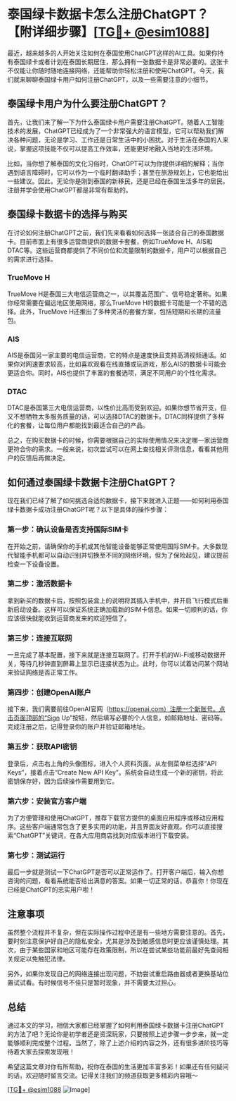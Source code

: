 # 泰国绿卡数据卡怎么注册ChatGPT？【附详细步骤】[[TG💪+ @esim1088](https://t.me/s/esim1088)]

最近，越来越多的人开始关注如何在泰国使用ChatGPT这样的AI工具。如果你持有泰国绿卡或者计划在泰国长期居住，那么拥有一张数据卡是非常必要的。这张卡不仅能让你随时随地连接网络，还能帮助你轻松注册和使用ChatGPT。今天，我们就来聊聊泰国绿卡用户如何注册ChatGPT，以及一些需要注意的小细节。

## 泰国绿卡用户为什么要注册ChatGPT？

首先，让我们来了解一下为什么泰国绿卡用户需要注册ChatGPT。随着人工智能技术的发展，ChatGPT已经成为了一个非常强大的语言模型，它可以帮助我们解决各种问题，无论是学习、工作还是日常生活中的小困扰。对于生活在泰国的人来说，掌握这项技能不仅可以提高工作效率，还能更好地融入当地的生活环境。

比如，当你想了解泰国的文化习俗时，ChatGPT可以为你提供详细的解释；当你遇到语言障碍时，它可以作为一个临时翻译助手；甚至在旅游规划上，它也能给出一些建议。因此，无论你是刚到泰国的新移民，还是已经在泰国生活多年的居民，注册并学会使用ChatGPT都是非常有帮助的。

## 泰国绿卡数据卡的选择与购买

在讨论如何注册ChatGPT之前，我们先来看看如何选择一张适合自己的泰国数据卡。目前市面上有很多运营商提供的数据卡套餐，例如TrueMove H、AIS和DTAC等。这些运营商都提供了不同价位和流量限制的数据卡，用户可以根据自己的需求进行选择。

### TrueMove H
TrueMove H是泰国三大电信运营商之一，以其覆盖范围广、信号稳定著称。如果你经常需要在偏远地区使用网络，那么TrueMove H的数据卡可能是一个不错的选择。此外，TrueMove H还推出了多种灵活的套餐方案，包括短期和长期的流量包。

### AIS
AIS是泰国另一家主要的电信运营商，它的特点是速度快且支持高清视频通话。如果你对网速要求较高，比如喜欢观看在线直播或玩游戏，那么AIS的数据卡可能会更适合你。同时，AIS也提供了丰富的套餐选项，满足不同用户的个性化需求。

### DTAC
DTAC是泰国第三大电信运营商，以性价比高而受到欢迎。如果你想节省开支，但又不想牺牲太多服务质量的话，可以选择DTAC的数据卡。DTAC同样提供了多样化的套餐，让每位用户都能找到最适合自己的产品。

总之，在购买数据卡的时候，你需要根据自己的实际使用情况来决定哪一家运营商更符合你的需求。一般来说，初次尝试可以在网上查找相关评测信息，看看其他用户的反馈后再做决定。

## 如何通过泰国绿卡数据卡注册ChatGPT？

现在我们已经了解了如何挑选合适的数据卡，接下来就进入正题——如何利用泰国绿卡数据卡成功注册ChatGPT呢？以下是具体的操作步骤：

### 第一步：确认设备是否支持国际SIM卡
在开始之前，请确保你的手机或其他智能设备能够正常使用国际SIM卡。大多数现代智能手机都可以自动识别并切换至不同的网络环境，但为了保险起见，建议提前检查一下设备设置。

### 第二步：激活数据卡
拿到新买的数据卡后，按照包装盒上的说明将其插入手机中，并开启飞行模式后重新启动设备。这样可以保证系统正确加载新的SIM卡信息。如果一切顺利的话，你应该很快就能收到运营商发来的欢迎短信了。

### 第三步：连接互联网
一旦完成了基本配置，接下来就是连接互联网了。打开手机的Wi-Fi或移动数据开关，等待几秒钟直到屏幕上显示已连接状态为止。此时，你可以试着访问某个网站来验证网络是否正常工作。

### 第四步：创建OpenAI账户
接下来，我们需要前往OpenAI官网（https://openai.com）注册一个新账号。点击页面顶部的“Sign Up”按钮，然后填写必要的个人信息，如邮箱地址、密码等。完成注册之后，记得登录你的账户并验证邮箱地址。

### 第五步：获取API密钥
登录后，点击右上角的头像图标，进入个人资料页面。从左侧菜单栏选择“API Keys”，接着点击“Create New API Key”。系统会自动生成一个新的密钥，将此密钥保存好，因为后续操作需要用到它。

### 第六步：安装官方客户端
为了方便管理和使用ChatGPT，推荐下载官方提供的桌面应用程序或移动应用程序。这些客户端通常包含了更多实用的功能，并且界面友好直观。你可以直接搜索“ChatGPT”关键词，在各大应用商店找到对应版本进行下载安装。

### 第七步：测试运行
最后一步就是测试一下ChatGPT是否可以正常运作了。打开客户端后，输入你想咨询的问题，看看系统能否给出满意的答案。如果一切正常的话，恭喜你！你现在已经是ChatGPT的忠实用户啦！

## 注意事项

虽然整个流程并不复杂，但在实际操作过程中还是有一些地方需要注意的。首先，要时刻注意保护好自己的隐私安全，尤其是涉及到敏感信息时更应该谨慎处理。其次，由于某些国家和地区可能存在政策限制，所以在尝试某些功能前最好先查阅相关规定以免触犯法律。

另外，如果你发现自己的网络连接出现问题，不妨尝试重启路由器或者更换基站位置试试看。有时候信号不佳只是暂时现象，并不需要太过担心。

## 总结

通过本文的学习，相信大家都已经掌握了如何利用泰国绿卡数据卡注册ChatGPT的方法了吧？无论你是初学者还是资深玩家，只要按照上述步骤一步步来，就一定能够顺利完成整个过程。当然了，除了上述介绍的内容之外，还有很多进阶技巧等待着大家去探索发现哦！

希望这篇文章对你有所帮助，祝你在泰国的生活更加丰富多彩！如果还有任何疑问的话，欢迎随时留言交流。记得关注我们的频道获取更多精彩内容哦～

[[TG💪+ @esim1088](https://t.me/s/esim1088) ![Image](https://i.postimg.cc/4NQfJmqS/Snipaste-2025-05-13-00-14-12.png)]